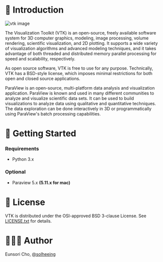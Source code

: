# 📍 Introduction
![vtk image](./images/vtk.jpg)

The Visualization Toolkit (VTK) is an open-source, freely available software system for 3D computer graphics, modeling, image processing, volume rendering, scientific visualization, and 2D plotting. It supports a wide variety of visualization algorithms and advanced modeling techniques, and it takes advantage of both threaded and distributed memory parallel processing for speed and scalability, respectively.

As open source software, VTK is free to use for any purpose. Technically, VTK has a BSD-style license, which imposes minimal restrictions for both open and closed source applications.

ParaView is an open-source, multi-platform data analysis and visualization application. ParaView is known and used in many different communities to analyze and visualize scientific data sets. It can be used to build visualizations to analyze data using qualitative and quantitative techniques. The data exploration can be done interactively in 3D or programmatically using ParaView's batch processing capabilities.

# 🎯 Getting Started
### Requirements
- Python 3.x

### Optional
- Paraview 5.x **(5.11.x for mac)**

# 📝 License
VTK is distributed under the OSI-approved BSD 3-clause License. See [LICENSE.txt]() for details.

# 👩🏻‍💻 Author
Eunsori Cho, [@solheeing](https://github.com/solheeing)

